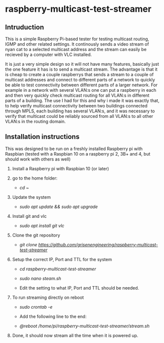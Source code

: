 # raspberry-multicast-test-streamer

## Intruduction
This is a simple Raspberry Pi-based tester for testing multicast routing, IGMP and other related settings. It continously sends a video stream of nyan cat to a selected 
multicast address and the stream can easily be recieved by a computer with VLC installed.

It is just a very simple design so it will not have many features, basically just the one feature it has is to send a multicast stream. The advantage is that it is cheap to create a couple raspberrys that sends a stream
to a couple of multicast addresses and connect to different parts of a network to quickly be able to test connectivity between different parts of a larger network. For example in a network with several VLAN:s
one can put a raspberry in each and then very quickly check multicast routing for all VLAN:s in different parts of a building. The use I had for this and why i made it was exactly that, to help verify multicast connectivity between two
buildings connected through MPLS, each building has several VLAN:s, and it was necessary to verify that multicast could be reliably sourced from all VLAN:s to all other VLAN:s in the routing domain.

## Installation instructions

This was designed to be run on a freshly installed Raspberry pi with Raspbian (tested with a Raspbian 10 on a raspberry pi 2, 3B+ and 4, but should work with others as well)

1. Install a Raspberry pi with Raspbian 10 (or later)

2. go to the home folder:
	- *cd ~*

3. Update the system
	- *sudo apt update && sudo apt upgrade*

4. Install git and vlc
	- *sudo apt install git vlc*

5. Clone the git repository
	- *git clone https://github.com/grisenengineering/raspberry-multicast-test-streamer*
	
6. Setup the correct IP, Port and TTL for the system
	- *cd raspberry-multicast-test-streamer*
	- *sudo nano steam.sh*
	
	- Edit the setting to what IP, Port and TTL should be needed.
	
7. To run streaming directly on reboot
	- *sudo crontab -e*
	
	- Add the following line to the end:
	- *@reboot /home/pi/raspberry-multicast-test-streamer/stream.sh*
	
8. Done, it should now stream all the time when it is powered up.
